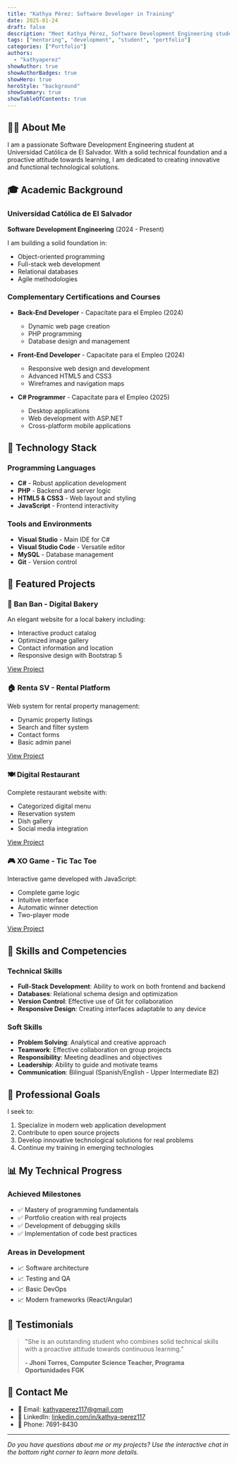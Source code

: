 ```yaml
---
title: "Kathya Pérez: Software Developer in Training"
date: 2025-01-24
draft: false
description: "Meet Kathya Pérez, Software Development Engineering student and her featured projects"
tags: ["mentoring", "development", "student", "portfolio"]
categories: ["Portfolio"]
authors:
  - "kathyaperez"
showAuthor: true
showAuthorBadges: true
showHero: true
heroStyle: "background"
showSummary: true
showTableOfContents: true
---
```


## 👩‍💻 About Me

I am a passionate Software Development Engineering student at Universidad Católica de El Salvador. With a solid technical foundation and a proactive attitude towards learning, I am dedicated to creating innovative and functional technological solutions.

## 🎓 Academic Background

### Universidad Católica de El Salvador
**Software Development Engineering** (2024 - Present)

I am building a solid foundation in:
- Object-oriented programming
- Full-stack web development
- Relational databases
- Agile methodologies

### Complementary Certifications and Courses

- **Back-End Developer** - Capacítate para el Empleo (2024)
  - Dynamic web page creation
  - PHP programming
  - Database design and management

- **Front-End Developer** - Capacítate para el Empleo (2024)
  - Responsive web design and development
  - Advanced HTML5 and CSS3
  - Wireframes and navigation maps

- **C# Programmer** - Capacítate para el Empleo (2025)
  - Desktop applications
  - Web development with ASP.NET
  - Cross-platform mobile applications

## 💼 Technology Stack

### Programming Languages
- **C#** - Robust application development
- **PHP** - Backend and server logic
- **HTML5 & CSS3** - Web layout and styling
- **JavaScript** - Frontend interactivity

### Tools and Environments
- **Visual Studio** - Main IDE for C#
- **Visual Studio Code** - Versatile editor
- **MySQL** - Database management
- **Git** - Version control

## 🚀 Featured Projects

### 🍰 Ban Ban - Digital Bakery
An elegant website for a local bakery including:
- Interactive product catalog
- Optimized image gallery
- Contact information and location
- Responsive design with Bootstrap 5

[View Project](/posts/proyecto-banban)

### 🏠 Renta SV - Rental Platform
Web system for rental property management:
- Dynamic property listings
- Search and filter system
- Contact forms
- Basic admin panel

[View Project](/posts/proyecto-rentasv)

### 🍽️ Digital Restaurant
Complete restaurant website with:
- Categorized digital menu
- Reservation system
- Dish gallery
- Social media integration

[View Project](/posts/proyecto-restaurante)

### 🎮 XO Game - Tic Tac Toe
Interactive game developed with JavaScript:
- Complete game logic
- Intuitive interface
- Automatic winner detection
- Two-player mode

[View Project](/posts/proyecto-xo)

## 🌟 Skills and Competencies

### Technical Skills
- **Full-Stack Development**: Ability to work on both frontend and backend
- **Databases**: Relational schema design and optimization
- **Version Control**: Effective use of Git for collaboration
- **Responsive Design**: Creating interfaces adaptable to any device

### Soft Skills
- **Problem Solving**: Analytical and creative approach
- **Teamwork**: Effective collaboration on group projects
- **Responsibility**: Meeting deadlines and objectives
- **Leadership**: Ability to guide and motivate teams
- **Communication**: Bilingual (Spanish/English - Upper Intermediate B2)

## 🎯 Professional Goals

I seek to:
1. Specialize in modern web application development
2. Contribute to open source projects
3. Develop innovative technological solutions for real problems
4. Continue my training in emerging technologies

## 📊 My Technical Progress

### Achieved Milestones
- ✅ Mastery of programming fundamentals
- ✅ Portfolio creation with real projects
- ✅ Development of debugging skills
- ✅ Implementation of code best practices

### Areas in Development
- 📈 Software architecture
- 📈 Testing and QA
- 📈 Basic DevOps
- 📈 Modern frameworks (React/Angular)

## 💬 Testimonials

> "She is an outstanding student who combines solid technical skills with a proactive attitude towards continuous learning."
>
> **- Jhoni Torres, Computer Science Teacher, Programa Oportunidades FGK**

## 🤝 Contact Me

- 📧 Email: kathyaperez117@gmail.com
- 🔗 LinkedIn: [linkedin.com/in/kathya-perez117](https://www.linkedin.com/in/kathya-perez117)
- 📱 Phone: 7691-8430

---

*Do you have questions about me or my projects? Use the interactive chat in the bottom right corner to learn more details.*